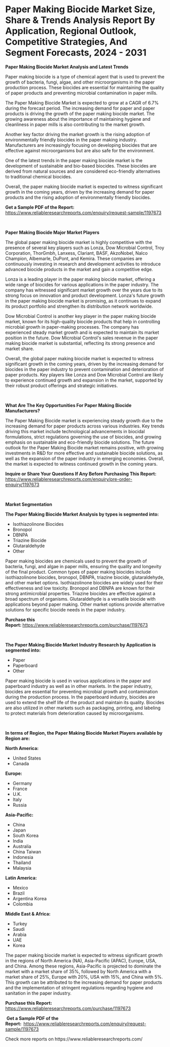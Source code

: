 <p><h1>Paper Making Biocide Market Size, Share & Trends Analysis Report By Application, Regional Outlook, Competitive Strategies, And Segment Forecasts, 2024 - 2031</h1></p><p><strong>Paper Making Biocide Market Analysis and Latest Trends</strong></p>
<p><p>Paper making biocide is a type of chemical agent that is used to prevent the growth of bacteria, fungi, algae, and other microorganisms in the paper production process. These biocides are essential for maintaining the quality of paper products and preventing microbial contamination in paper mills.</p><p>The Paper Making Biocide Market is expected to grow at a CAGR of 6.7% during the forecast period. The increasing demand for paper and paper products is driving the growth of the paper making biocide market. The growing awareness about the importance of maintaining hygiene and cleanliness in paper mills is also contributing to the market growth.</p><p>Another key factor driving the market growth is the rising adoption of environmentally friendly biocides in the paper making industry. Manufacturers are increasingly focusing on developing biocides that are effective against microorganisms but are also safe for the environment.</p><p>One of the latest trends in the paper making biocide market is the development of sustainable and bio-based biocides. These biocides are derived from natural sources and are considered eco-friendly alternatives to traditional chemical biocides.</p><p>Overall, the paper making biocide market is expected to witness significant growth in the coming years, driven by the increasing demand for paper products and the rising adoption of environmentally friendly biocides.</p></p>
<p><strong>Get a Sample PDF of the Report:&nbsp;</strong> <a href="https://www.reliableresearchreports.com/enquiry/request-sample/1197673">https://www.reliableresearchreports.com/enquiry/request-sample/1197673</a></p>
<p>&nbsp;</p>
<p><strong>Paper Making Biocide Major Market Players</strong></p>
<p><p>The global paper making biocide market is highly competitive with the presence of several key players such as Lonza, Dow Microbial Control, Troy Corporation, ThorGmbh, Lanxess, Clariant, BASF, AkzoNobel, Nalco Champion, Albemarle, DuPont, and Kemira. These companies are continuously investing in research and development activities to introduce advanced biocide products in the market and gain a competitive edge.</p><p>Lonza is a leading player in the paper making biocide market, offering a wide range of biocides for various applications in the paper industry. The company has witnessed significant market growth over the years due to its strong focus on innovation and product development. Lonza's future growth in the paper making biocide market is promising, as it continues to expand its product portfolio and strengthen its distribution network worldwide.</p><p>Dow Microbial Control is another key player in the paper making biocide market, known for its high-quality biocide products that help in controlling microbial growth in paper-making processes. The company has experienced steady market growth and is expected to maintain its market position in the future. Dow Microbial Control's sales revenue in the paper making biocide market is substantial, reflecting its strong presence and market share.</p><p>Overall, the global paper making biocide market is expected to witness significant growth in the coming years, driven by the increasing demand for biocides in the paper industry to prevent contamination and deterioration of paper products. Key players like Lonza and Dow Microbial Control are likely to experience continued growth and expansion in the market, supported by their robust product offerings and strategic initiatives.</p></p>
<p>&nbsp;</p>
<p><strong>What Are The Key Opportunities For Paper Making Biocide Manufacturers?</strong></p>
<p><p>The Paper Making Biocide market is experiencing steady growth due to the increasing demand for paper products across various industries. Key trends driving this market include technological advancements in biocidal formulations, strict regulations governing the use of biocides, and growing emphasis on sustainable and eco-friendly biocide solutions. The future outlook for the Paper Making Biocide market remains positive, with growing investments in R&D for more effective and sustainable biocide solutions, as well as the expansion of the paper industry in emerging economies. Overall, the market is expected to witness continued growth in the coming years.</p></p>
<p><strong>Inquire or Share Your Questions If Any Before Purchasing This Report:</strong> <a href="https://www.reliableresearchreports.com/enquiry/pre-order-enquiry/1197673">https://www.reliableresearchreports.com/enquiry/pre-order-enquiry/1197673</a></p>
<p>&nbsp;</p>
<p><strong>Market Segmentation</strong></p>
<p><strong>The Paper Making Biocide Market Analysis by types is segmented into:</strong></p>
<p><ul><li>Isothiazolinone Biocides</li><li>Bronopol</li><li>DBNPA</li><li>Triazine Biocide</li><li>Glutaraldehyde</li><li>Other</li></ul></p>
<p><p>Paper making biocides are chemicals used to prevent the growth of bacteria, fungi, and algae in paper mills, ensuring the quality and longevity of the final product. Common types of paper making biocides include isothiazolinone biocides, bronopol, DBNPA, triazine biocide, glutaraldehyde, and other market options. Isothiazolinone biocides are widely used for their effectiveness and low toxicity. Bronopol and DBNPA are known for their strong antimicrobial properties. Triazine biocides are effective against a broad spectrum of organisms. Glutaraldehyde is a versatile biocide with applications beyond paper making. Other market options provide alternative solutions for specific biocide needs in the paper industry.</p></p>
<p><strong>Purchase this Report:&nbsp;</strong><a href="https://www.reliableresearchreports.com/purchase/1197673">https://www.reliableresearchreports.com/purchase/1197673</a></p>
<p>&nbsp;</p>
<p><strong>The Paper Making Biocide Market Industry Research by Application is segmented into:</strong></p>
<p><ul><li>Paper</li><li>Paperboard</li><li>Other</li></ul></p>
<p><p>Paper making biocide is used in various applications in the paper and paperboard industry as well as in other markets. In the paper industry, biocides are essential for preventing microbial growth and contamination during the production process. In the paperboard industry, biocides are used to extend the shelf life of the product and maintain its quality. Biocides are also utilized in other markets such as packaging, printing, and labeling to protect materials from deterioration caused by microorganisms.</p></p>
<p>&nbsp;</p>
<p><strong>In terms of Region, the Paper Making Biocide Market Players available by Region are:</strong></p>
<p>
    <p> <strong> North America: </strong>
        <ul>
            <li>United States</li>
            <li>Canada</li>
        </ul>
        </p> 
    <p> <strong> Europe: </strong>
        <ul>
            <li>Germany</li>
            <li>France</li>
            <li>U.K.</li>
            <li>Italy</li>
            <li>Russia</li>
        </ul>
        </p> 
    <p> <strong> Asia-Pacific: </strong>
        <ul>
            <li>China</li>
            <li>Japan</li>
            <li>South Korea</li>
            <li>India</li>
            <li>Australia</li>
            <li>China Taiwan</li>
            <li>Indonesia</li>
            <li>Thailand</li>
            <li>Malaysia</li>
        </ul>
        </p> 
    <p> <strong> Latin America: </strong>
        <ul>
            <li>Mexico</li>
            <li>Brazil</li>
            <li>Argentina Korea</li>
            <li>Colombia</li>
        </ul>
        </p> 
    <p> <strong> Middle East & Africa: </strong>
        <ul>
            <li>Turkey</li>
            <li>Saudi</li>
            <li>Arabia</li>
            <li>UAE</li>
            <li>Korea</li>
        </ul>
    </p>
    </p>
<p><p>The paper making biocide market is expected to witness significant growth in the regions of North America (NA), Asia-Pacific (APAC), Europe, USA, and China. Among these regions, Asia-Pacific is projected to dominate the market with a market share of 35%, followed by North America with a market share of 25%, Europe with 20%, USA with 15%, and China with 5%. This growth can be attributed to the increasing demand for paper products and the implementation of stringent regulations regarding hygiene and sanitation in the paper industry.</p></p>
<p><strong>Purchase this Report: </strong><a href="https://www.reliableresearchreports.com/purchase/1197673">https://www.reliableresearchreports.com/purchase/1197673</a></p>
<p>&nbsp;<strong>Get a Sample PDF of the Report:&nbsp;&nbsp;</strong><a href="https://www.reliableresearchreports.com/enquiry/request-sample/1197673">https://www.reliableresearchreports.com/enquiry/request-sample/1197673</a></p>
<p><strong></strong></p>
<p>Check more reports on https://www.reliableresearchreports.com/</p>